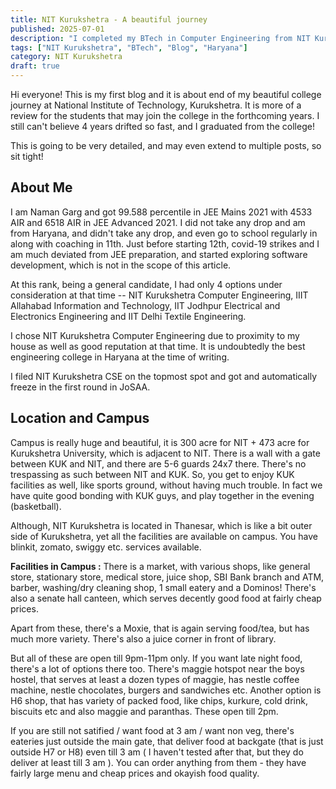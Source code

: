 ```yaml
---
title: NIT Kurukshetra - A beautiful journey
published: 2025-07-01
description: "I completed my BTech in Computer Engineering from NIT Kurukshetra in 2025. This post is a review about this."
tags: ["NIT Kurukshetra", "BTech", "Blog", "Haryana"]
category: NIT Kurukshetra
draft: true
---
```


Hi everyone! This is my first blog and it is about end of my beautiful college journey at National Institute of Technology, Kurukshetra. 
It is more of a review for the students that may join the college in the forthcoming years. 
I still can't believe 4 years drifted so fast, and I graduated from the college!

This is going to be very detailed, and may even extend to multiple posts, so sit tight!

## About Me

I am Naman Garg and got 99.588 percentile in JEE Mains 2021 with 4533 AIR and 6518 AIR in JEE Advanced 2021.
I did not take any drop and am from Haryana, and didn't take any drop, and even go to school regularly in along with coaching in 11th. 
Just before starting 12th, covid-19 strikes and I am much deviated from JEE preparation, and started exploring software development, 
which is not in the scope of this article.

At this rank, being a general candidate, I had only 4 options under consideration at that time -- NIT Kurukshetra Computer Engineering, 
IIIT Allahabad Information and Technology, IIT Jodhpur Electrical and Electronics Engineering and IIT Delhi Textile Engineering.

I chose NIT Kurukshetra Computer Engineering due to proximity to my house as well as good reputation at that time. 
It is undoubtedly the best engineering college in Haryana at the time of writing.

I filed NIT Kurukshetra CSE on the topmost spot and got and automatically freeze in the first round in JoSAA.

## Location and Campus

Campus is really huge and beautiful, it is 300 acre for NIT + 473 acre for Kurukshetra University, which is adjacent to NIT. 
There is a wall with a gate between KUK and NIT, and there are 5-6 guards 24x7 there. 
There's no trespassing as such between NIT and KUK. So, you get to enjoy KUK facilities as well, like sports ground, 
without having much trouble. In fact we have quite good bonding with KUK guys, and play together in the evening (basketball).

Although, NIT Kurukshetra is located in Thanesar, which is like a bit outer side of Kurukshetra, 
yet all the facilities are available on campus. You have blinkit, zomato, swiggy etc. services available.

**Facilities in Campus :** There is a market, with various shops, like general store, stationary store, medical store, juice shop, 
SBI Bank branch and ATM, barber, washing/dry cleaning shop, 1 small eatery and a Dominos! 
There's also a senate hall canteen, which serves decently good food at fairly cheap prices. 

Apart from these, there's a Moxie, that is again serving food/tea, but has much more variety. There's also a juice corner in front of library.

But all of these are open till 9pm-11pm only. If you want late night food, there's a lot of options there too. 
There's maggie hotspot near the boys hostel, that serves at least a dozen types of maggie, has nestle coffee machine, 
nestle chocolates, burgers and sandwiches etc. Another option is H6 shop, that has variety of packed food, like chips, kurkure, cold drink, 
biscuits etc and also maggie and paranthas. These open till 2pm.

If you are still not satified / want food at 3 am / want non veg, there's eateries just outside the main gate, 
that deliver food at backgate (that is just outside H7 or H8) even till 3 am ( I haven't tested after that, but they do deliver at least till 3 am ). 
You can order anything from them - they have fairly large menu and cheap prices and okayish food quality.

